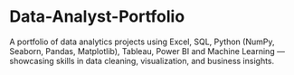 # Data-Analyst-Portfolio
A portfolio of data analytics projects using Excel, SQL, Python (NumPy, Seaborn, Pandas, Matplotlib), Tableau, Power BI and Machine Learning — showcasing skills in data cleaning, visualization, and business insights.
